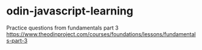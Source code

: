 # odin-javascript-learning

Practice questions from fundamentals part 3
https://www.theodinproject.com/courses/foundations/lessons/fundamentals-part-3
